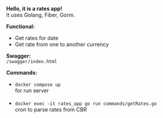 <b>Hello, it is a rates app!</b><br>
It uses Golang, Fiber, Gorm.

<b>Functional:</b><br>
- Get rates for date
- Get rate from one to another currency


<b>Swagger:</b><br>
`/swagger/index.html`


<b>Commands:</b><br>
- `docker compose up`<br>
for run server<br><br>
- `docker exec -it rates_app go run commands/getRates.go`<br>cron to parse rates from CBR<br>